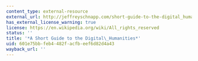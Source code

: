 ```yaml
---
content_type: external-resource
external_url: http://jeffreyschnapp.com/short-guide-to-the-digital_humanities/
has_external_license_warning: true
license: https://en.wikipedia.org/wiki/All_rights_reserved
status: ''
title: '*A Short Guide to the Digital\_Humanities*'
uid: 601e75bb-feb4-482f-acfb-eef6d82d4a43
wayback_url: ''
---
```

